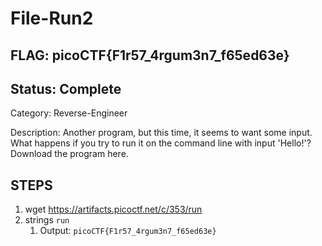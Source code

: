 # File-Run2

## FLAG: picoCTF{F1r57_4rgum3n7_f65ed63e}

## Status: Complete

Category: Reverse-Engineer

Description: Another program, but this time, it seems to want some input. What happens if you try to run it on the command line with input 'Hello!'? Download the program here.

## STEPS

1. wget <https://artifacts.picoctf.net/c/353/run>
2. strings `run`
   1. Output: `picoCTF{F1r57_4rgum3n7_f65ed63e}`